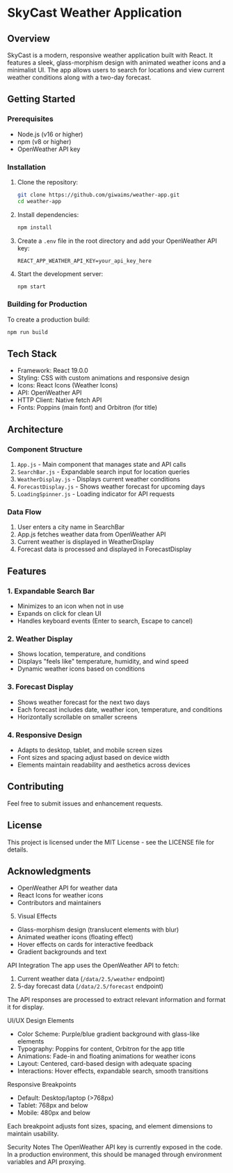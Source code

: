 # SkyCast Weather Application

## Overview
SkyCast is a modern, responsive weather application built with React. It features a sleek, glass-morphism design with animated weather icons and a minimalist UI. The app allows users to search for locations and view current weather conditions along with a two-day forecast.

## Getting Started

### Prerequisites
- Node.js (v16 or higher)
- npm (v8 or higher)
- OpenWeather API key

### Installation
1. Clone the repository:
   ```bash
   git clone https://github.com/giwaims/weather-app.git
   cd weather-app
   ```

2. Install dependencies:
   ```bash
   npm install
   ```

3. Create a `.env` file in the root directory and add your OpenWeather API key:
   ```
   REACT_APP_WEATHER_API_KEY=your_api_key_here
   ```

4. Start the development server:
   ```bash
   npm start
   ```

### Building for Production
To create a production build:
```bash
npm run build
```

## Tech Stack
- Framework: React 19.0.0
- Styling: CSS with custom animations and responsive design
- Icons: React Icons (Weather Icons)
- API: OpenWeather API
- HTTP Client: Native fetch API
- Fonts: Poppins (main font) and Orbitron (for title)

## Architecture

### Component Structure
1. `App.js` - Main component that manages state and API calls
2. `SearchBar.js` - Expandable search input for location queries
3. `WeatherDisplay.js` - Displays current weather conditions
4. `ForecastDisplay.js` - Shows weather forecast for upcoming days
5. `LoadingSpinner.js` - Loading indicator for API requests

### Data Flow
1. User enters a city name in SearchBar
2. App.js fetches weather data from OpenWeather API
3. Current weather is displayed in WeatherDisplay
4. Forecast data is processed and displayed in ForecastDisplay

## Features

### 1. Expandable Search Bar
- Minimizes to an icon when not in use
- Expands on click for clean UI
- Handles keyboard events (Enter to search, Escape to cancel)

### 2. Weather Display
- Shows location, temperature, and conditions
- Displays "feels like" temperature, humidity, and wind speed
- Dynamic weather icons based on conditions

### 3. Forecast Display
- Shows weather forecast for the next two days
- Each forecast includes date, weather icon, temperature, and conditions
- Horizontally scrollable on smaller screens

### 4. Responsive Design
- Adapts to desktop, tablet, and mobile screen sizes
- Font sizes and spacing adjust based on device width
- Elements maintain readability and aesthetics across devices

## Contributing
Feel free to submit issues and enhancement requests.

## License
This project is licensed under the MIT License - see the LICENSE file for details.

## Acknowledgments
- OpenWeather API for weather data
- React Icons for weather icons
- Contributors and maintainers

 5. Visual Effects
- Glass-morphism design (translucent elements with blur)
- Animated weather icons (floating effect)
- Hover effects on cards for interactive feedback
- Gradient backgrounds and text

 API Integration
The app uses the OpenWeather API to fetch:
1. Current weather data (`/data/2.5/weather` endpoint)
2. 5-day forecast data (`/data/2.5/forecast` endpoint)

The API responses are processed to extract relevant information and format it for display.

 UI/UX Design Elements
- Color Scheme: Purple/blue gradient background with glass-like elements
- Typography: Poppins for content, Orbitron for the app title
- Animations: Fade-in and floating animations for weather icons
- Layout: Centered, card-based design with adequate spacing
- Interactions: Hover effects, expandable search, smooth transitions

 Responsive Breakpoints
- Default: Desktop/laptop (>768px)
- Tablet: 768px and below
- Mobile: 480px and below

Each breakpoint adjusts font sizes, spacing, and element dimensions to maintain usability.

 Security Notes
The OpenWeather API key is currently exposed in the code. In a production environment, this should be managed through environment variables and API proxying.